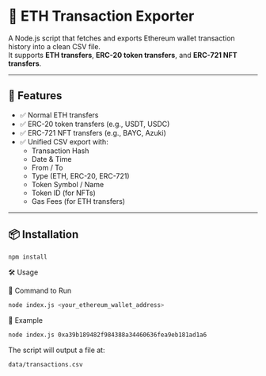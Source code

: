 # 🧾 ETH Transaction Exporter

A Node.js script that fetches and exports Ethereum wallet transaction history into a clean CSV file.  
It supports **ETH transfers**, **ERC-20 token transfers**, and **ERC-721 NFT transfers**.

---

## 🚀 Features

- ✅ Normal ETH transfers
- ✅ ERC-20 token transfers (e.g., USDT, USDC)
- ✅ ERC-721 NFT transfers (e.g., BAYC, Azuki)
- ✅ Unified CSV export with:
  - Transaction Hash
  - Date & Time
  - From / To
  - Type (ETH, ERC-20, ERC-721)
  - Token Symbol / Name
  - Token ID (for NFTs)
  - Gas Fees (for ETH transfers)

---

## 📦 Installation

```bash
npm install
```

🛠 Usage

🔸 Command to Run
```bash
node index.js <your_ethereum_wallet_address>
```

🔸 Example
```bash
node index.js 0xa39b189482f984388a34460636fea9eb181ad1a6
```

The script will output a file at:
```bash
data/transactions.csv
```